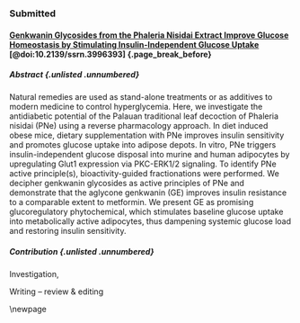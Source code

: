 ### Submitted

#### [Genkwanin Glycosides from the Phaleria Nisidai Extract Improve Glucose Homeostasis by Stimulating Insulin-Independent Glucose Uptake](https://doi.org/10.2139/ssrn.3996393) [@doi:10.2139/ssrn.3996393] {.page_break_before}

##### Abstract {.unlisted .unnumbered}

Natural remedies are used as stand-alone treatments or as additives to modern medicine to control hyperglycemia.
Here, we investigate the antidiabetic potential of the Palauan traditional leaf decoction of Phaleria nisidai (PNe) using a reverse pharmacology approach.
In diet induced obese mice, dietary supplementation with PNe improves insulin sensitivity and promotes glucose uptake into adipose depots.
In vitro, PNe triggers insulin-independent glucose disposal into murine and human adipocytes by upregulating Glut1 expression via PKC-ERK1/2 signaling.
To identify PNe active principle(s), bioactivity-guided fractionations were performed.
We decipher genkwanin glycosides as active principles of PNe and demonstrate that the aglycone genkwanin (GE) improves insulin resistance to a comparable extent to metformin.
We present GE as promising glucoregulatory phytochemical, which stimulates baseline glucose uptake into metabolically active adipocytes, thus dampening systemic glucose load and restoring insulin sensitivity. 

##### Contribution {.unlisted .unnumbered}

<!-- Conceptualization, -->
<!-- Data curation, -->
<!-- Formal Analysis, -->
<!-- Funding acquisition, -->
Investigation,
<!-- Methodology, -->
<!-- Project administration, -->
<!-- Resources, -->
<!-- Software, -->
<!-- Supervision, -->
<!-- Validation, -->
<!-- Visualization, -->
<!-- Writing – original draft, -->
Writing – review & editing

\newpage